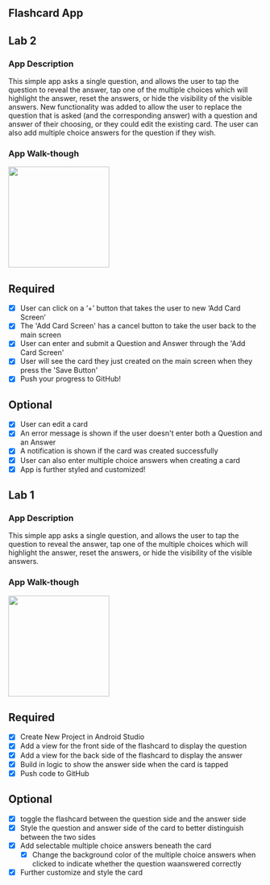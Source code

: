 ## Flashcard App

## Lab 2

### App Description
This simple app asks a single question, and allows the user to tap the question to reveal the answer, tap one of the multiple choices which will highlight the answer, reset the answers, or hide the visibility of the visible answers. New functionality was added to allow the user to replace the question that is asked (and the corresponding answer) with a question and answer of their choosing, or they could edit the existing card. The user can also add multiple choice answers for the question if they wish.

### App Walk-though
<img src="https://i.imgur.com/Cibw1qF.gif" width=200><br>

## Required
- [x] User can click on a ‘+’ button that takes the user to new ‘Add Card Screen’
- [x] The 'Add Card Screen' has a cancel button to take the user back to the main screen
- [x] User can enter and submit a Question and Answer through the 'Add Card Screen'
- [x] User will see the card they just created on the main screen when they press the 'Save Button'
- [x] Push your progress to GitHub!

## Optional
- [x] User can edit a card
- [x] An error message is shown if the user doesn't enter both a Question and an Answer
- [x] A notification is shown if the card was created successfully
- [x] User can also enter multiple choice answers when creating a card
- [x] App is further styled and customized!

## Lab 1

### App Description
This simple app asks a single question, and allows the user to tap the question to reveal the answer, tap one of the multiple choices which will highlight the answer, reset the answers, or hide the visibility of the visible answers.

### App Walk-though
<img src="https://i.imgur.com/okoPCxz.gif" width=200><br>

## Required
- [x] Create New Project in Android Studio
- [x] Add a view for the front side of the flashcard to display the question
- [x] Add a view for the back side of the flashcard to display the answer
- [x] Build in logic to show the answer side when the card is tapped
- [x] Push code to GitHub
## Optional
- [x] toggle the flashcard between the question side and the answer side
- [x] Style the question and answer side of the card to better distinguish between the two sides
- [x] Add selectable multiple choice answers beneath the card
   - [x] Change the background color of the multiple choice answers when clicked to indicate whether the question waanswered correctly
- [x] Further customize and style the card
